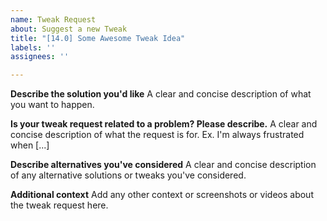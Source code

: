 ```yaml
---
name: Tweak Request
about: Suggest a new Tweak
title: "[14.0] Some Awesome Tweak Idea"
labels: ''
assignees: ''

---
```


**Describe the solution you'd like**
A clear and concise description of what you want to happen.

**Is your tweak request related to a problem? Please describe.**
A clear and concise description of what the request is for. Ex. I'm always frustrated when [...]

**Describe alternatives you've considered**
A clear and concise description of any alternative solutions or tweaks you've considered.

**Additional context**
Add any other context or screenshots or videos about the tweak request here.
